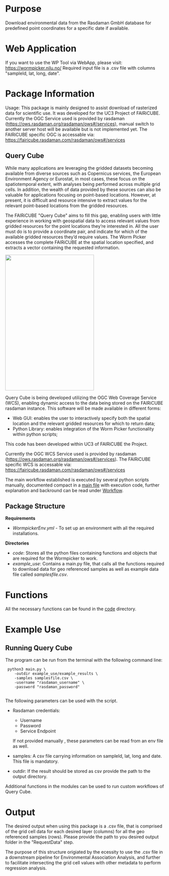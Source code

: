 # Purpose
Download environmental data from the Rasdaman GmbH database for predefined point coordinates for a specific date if available.



# Web Application

If you want to use the WP Tool via WebApp, please visit: 
https://wormpicker.nilu.no/
Required input file is a .csv file with columns "sampleId, lat, long, date".



# Package Information

Usage: This package is mainly designed to assist download of rasterized data for scientific use. It was developed for the UC3 Project of FAIRiCUBE.
Currently the OGC Service used is provided by rasdaman (https://ows.rasdaman.org/rasdaman/ows#/services), manual switch to another server host will be available but is not implemented yet. The FAIRiCUBE specific OGC is accessable via: https://fairicube.rasdaman.com/rasdaman/ows#/services 

## Query Cube
While many applications are leveraging the gridded datasets becoming available from diverse sources such as Copernicus services, the European Environment Agency or Eurostat, in most cases, these focus on the spatiotemporal extent, with analyses being performed across multiple grid cells. In addition, the wealth of data provided by these sources can also be valuable for applications focusing on point-based locations. However, at present, it is difficult and resource intensive to extract values for the relevant point-based locations from the gridded resources.

The FAIRiCUBE "Query Cube" aims to fill this gap, enabling users with little experience in working with geospatial data to access relevant values from gridded resources for the point locations they’re interested in. All the user must do is to provide a coordinate pair, and indicate for which of the available gridded resources they’d require values. The Worm Picker accesses the complete FAIRiCUBE at the spatial location specified, and extracts a vector containing the requested information.

<img src="https://github.com/FAIRiCUBE/uc3-drosophola-genetics/assets/11915304/a5357f3b-2ebf-4cb4-8f41-83ec4c67644b" width="281" height="430" />

Query Cube is being developed utilizing the OGC Web Coverage Service (WCS), enabling dynamic access to the data being stored on the FAIRiCUBE rasdaman instance. This software will be made available in different forms:
- Web GUI: enables the user to interactively specify both the spatial location and the relevant gridded resources for which to return data;
- Python Library: enables integration of the Worm Picker functionality within python scripts;

This code has been developed within UC3 of FAIRiCUBE the Project. 

Currently the OGC WCS Service used is provided by rasdaman (https://ows.rasdaman.org/rasdaman/ows#/services).
The FAIRiCUBE specific WCS is accessable via: https://fairicube.rasdaman.com/rasdaman/ows#/services 

The main workflow established is executed by several python scripts manually, documented compact in a [main file](example_use/main.py) with execution code, further explanation and backround can be read under [Workflow](#workflow). 



## Package Structure

**Requirements**

- *WormpickerEnv.yml* - To set up an environment with all the required installations. 

**Directories**
- *code*: Stores all the python files containing functions and objects that are required for the Wormpicker to work. 
- *example_use*: Contains a main.py file, that calls all the functions required to download data for geo referenced samples as well as example data file called *samplesfile.csv*.

# Functions

All the necessary functions can be found in the [code](projects/QueryCube/code) directory.


# Example Use


## Running Query Cube 

The program can be run from the terminal with the following command line:


```
 python3 main.py \
    -outdir example_use/example_results \
    -samples samplesfile.csv \
    -username "rasdaman_username" \
    -password "rasdaman_password" 
 
```

The following parameters can be used with the script. 

- Rasdaman credentials: 
    - Username
    - Password
    - Service Endpoint

    If not provided manually , these parameters can be read from an env file as well.

- samples: A csv file carrying information on sampleId, lat, long and date. This file is mandatory. 
- outdir: If the result should be stored as csv provide the path to the output directory. 


Additional functions in the modules can be used to run custom workflows of Query Cube.


# Output
The desired output when using this package is a .csv file, that is comprised of the grid cell data for each desired layer (columns) for all the geo referenced samples (rows).
Please provide the path to you desired output folder in the "RequestData" step. 

The purpose of this structure origiated by the ecessity to use the .csv file in a downstream pipeline for Environmental Association Analysis, and further to facilitate intersecting the grid cell values with other metadata to perform regression analysis. 



